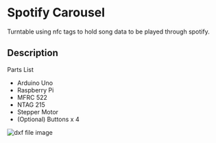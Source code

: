 # Spotify Carousel
Turntable using nfc tags to hold song data to be played through spotify.

Description
- 

Parts List
- Arduino Uno
- Raspberry Pi
- MFRC 522
- NTAG 215
- Stepper Motor
- (Optional) Buttons x 4



![dxf file image](https://cdn.discordapp.com/attachments/1024403087571558430/1078217722556592199/snip.JPG  "dxf file for recreation")
